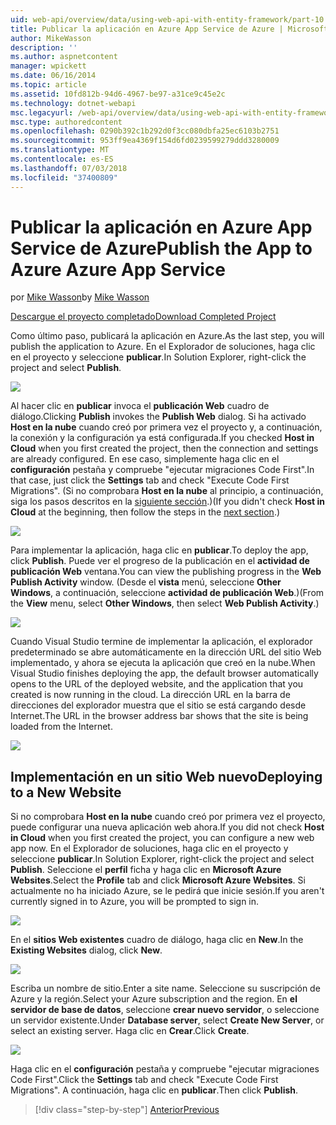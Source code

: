 ```yaml
---
uid: web-api/overview/data/using-web-api-with-entity-framework/part-10
title: Publicar la aplicación en Azure App Service de Azure | Microsoft Docs
author: MikeWasson
description: ''
ms.author: aspnetcontent
manager: wpickett
ms.date: 06/16/2014
ms.topic: article
ms.assetid: 10fd812b-94d6-4967-be97-a31ce9c45e2c
ms.technology: dotnet-webapi
msc.legacyurl: /web-api/overview/data/using-web-api-with-entity-framework/part-10
msc.type: authoredcontent
ms.openlocfilehash: 0290b392c1b292d0f3cc080dbfa25ec6103b2751
ms.sourcegitcommit: 953ff9ea4369f154d6fd0239599279ddd3280009
ms.translationtype: MT
ms.contentlocale: es-ES
ms.lasthandoff: 07/03/2018
ms.locfileid: "37400809"
---
```

<a name="publish-the-app-to-azure-azure-app-service"></a><span data-ttu-id="826ad-102">Publicar la aplicación en Azure App Service de Azure</span><span class="sxs-lookup"><span data-stu-id="826ad-102">Publish the App to Azure Azure App Service</span></span>
====================
<span data-ttu-id="826ad-103">por [Mike Wasson](https://github.com/MikeWasson)</span><span class="sxs-lookup"><span data-stu-id="826ad-103">by [Mike Wasson](https://github.com/MikeWasson)</span></span>

[<span data-ttu-id="826ad-104">Descargue el proyecto completado</span><span class="sxs-lookup"><span data-stu-id="826ad-104">Download Completed Project</span></span>](https://github.com/MikeWasson/BookService)

<span data-ttu-id="826ad-105">Como último paso, publicará la aplicación en Azure.</span><span class="sxs-lookup"><span data-stu-id="826ad-105">As the last step, you will publish the application to Azure.</span></span> <span data-ttu-id="826ad-106">En el Explorador de soluciones, haga clic en el proyecto y seleccione **publicar**.</span><span class="sxs-lookup"><span data-stu-id="826ad-106">In Solution Explorer, right-click the project and select **Publish**.</span></span>

![](part-10/_static/image1.png)

<span data-ttu-id="826ad-107">Al hacer clic en **publicar** invoca el **publicación Web** cuadro de diálogo.</span><span class="sxs-lookup"><span data-stu-id="826ad-107">Clicking **Publish** invokes the **Publish Web** dialog.</span></span> <span data-ttu-id="826ad-108">Si ha activado **Host en la nube** cuando creó por primera vez el proyecto y, a continuación, la conexión y la configuración ya está configurada.</span><span class="sxs-lookup"><span data-stu-id="826ad-108">If you checked **Host in Cloud** when you first created the project, then the connection and settings are already configured.</span></span> <span data-ttu-id="826ad-109">En ese caso, simplemente haga clic en el **configuración** pestaña y compruebe &quot;ejecutar migraciones Code First&quot;.</span><span class="sxs-lookup"><span data-stu-id="826ad-109">In that case, just click the **Settings** tab and check &quot;Execute Code First Migrations&quot;.</span></span> <span data-ttu-id="826ad-110">(Si no comprobara **Host en la nube** al principio, a continuación, siga los pasos descritos en la [siguiente sección](#new-website).)</span><span class="sxs-lookup"><span data-stu-id="826ad-110">(If you didn't check **Host in Cloud** at the beginning, then follow the steps in the [next section](#new-website).)</span></span>

[![](part-10/_static/image3.png)](part-10/_static/image2.png)

<span data-ttu-id="826ad-111">Para implementar la aplicación, haga clic en **publicar**.</span><span class="sxs-lookup"><span data-stu-id="826ad-111">To deploy the app, click **Publish**.</span></span> <span data-ttu-id="826ad-112">Puede ver el progreso de la publicación en el **actividad de publicación Web** ventana.</span><span class="sxs-lookup"><span data-stu-id="826ad-112">You can view the publishing progress in the **Web Publish Activity** window.</span></span> <span data-ttu-id="826ad-113">(Desde el **vista** menú, seleccione **Other Windows**, a continuación, seleccione **actividad de publicación Web**.)</span><span class="sxs-lookup"><span data-stu-id="826ad-113">(From the **View** menu, select **Other Windows**, then select **Web Publish Activity**.)</span></span>

![](part-10/_static/image4.png)

<span data-ttu-id="826ad-114">Cuando Visual Studio termine de implementar la aplicación, el explorador predeterminado se abre automáticamente en la dirección URL del sitio Web implementado, y ahora se ejecuta la aplicación que creó en la nube.</span><span class="sxs-lookup"><span data-stu-id="826ad-114">When Visual Studio finishes deploying the app, the default browser automatically opens to the URL of the deployed website, and the application that you created is now running in the cloud.</span></span> <span data-ttu-id="826ad-115">La dirección URL en la barra de direcciones del explorador muestra que el sitio se está cargando desde Internet.</span><span class="sxs-lookup"><span data-stu-id="826ad-115">The URL in the browser address bar shows that the site is being loaded from the Internet.</span></span>

[![](part-10/_static/image6.png)](part-10/_static/image5.png)

<a id="new-website"></a>
## <a name="deploying-to-a-new-website"></a><span data-ttu-id="826ad-116">Implementación en un sitio Web nuevo</span><span class="sxs-lookup"><span data-stu-id="826ad-116">Deploying to a New Website</span></span>

<span data-ttu-id="826ad-117">Si no comprobara **Host en la nube** cuando creó por primera vez el proyecto, puede configurar una nueva aplicación web ahora.</span><span class="sxs-lookup"><span data-stu-id="826ad-117">If you did not check **Host in Cloud** when you first created the project, you can configure a new web app now.</span></span> <span data-ttu-id="826ad-118">En el Explorador de soluciones, haga clic en el proyecto y seleccione **publicar**.</span><span class="sxs-lookup"><span data-stu-id="826ad-118">In Solution Explorer, right-click the project and select **Publish**.</span></span> <span data-ttu-id="826ad-119">Seleccione el **perfil** ficha y haga clic en **Microsoft Azure Websites**.</span><span class="sxs-lookup"><span data-stu-id="826ad-119">Select the **Profile** tab and click **Microsoft Azure Websites**.</span></span> <span data-ttu-id="826ad-120">Si actualmente no ha iniciado Azure, se le pedirá que inicie sesión.</span><span class="sxs-lookup"><span data-stu-id="826ad-120">If you aren't currently signed in to Azure, you will be prompted to sign in.</span></span>

[![](part-10/_static/image8.png)](part-10/_static/image7.png)

<span data-ttu-id="826ad-121">En el **sitios Web existentes** cuadro de diálogo, haga clic en **New**.</span><span class="sxs-lookup"><span data-stu-id="826ad-121">In the **Existing Websites** dialog, click **New**.</span></span>

![](part-10/_static/image9.png)

<span data-ttu-id="826ad-122">Escriba un nombre de sitio.</span><span class="sxs-lookup"><span data-stu-id="826ad-122">Enter a site name.</span></span> <span data-ttu-id="826ad-123">Seleccione su suscripción de Azure y la región.</span><span class="sxs-lookup"><span data-stu-id="826ad-123">Select your Azure subscription and the region.</span></span> <span data-ttu-id="826ad-124">En **el servidor de base de datos**, seleccione **crear nuevo servidor**, o seleccione un servidor existente.</span><span class="sxs-lookup"><span data-stu-id="826ad-124">Under **Database server**, select **Create New Server**, or select an existing server.</span></span> <span data-ttu-id="826ad-125">Haga clic en **Crear**.</span><span class="sxs-lookup"><span data-stu-id="826ad-125">Click **Create**.</span></span>

[![](part-10/_static/image11.png)](part-10/_static/image10.png)

<span data-ttu-id="826ad-126">Haga clic en el **configuración** pestaña y compruebe &quot;ejecutar migraciones Code First&quot;.</span><span class="sxs-lookup"><span data-stu-id="826ad-126">Click the **Settings** tab and check &quot;Execute Code First Migrations&quot;.</span></span> <span data-ttu-id="826ad-127">A continuación, haga clic en **publicar**.</span><span class="sxs-lookup"><span data-stu-id="826ad-127">Then click **Publish**.</span></span>

> [!div class="step-by-step"]
> [<span data-ttu-id="826ad-128">Anterior</span><span class="sxs-lookup"><span data-stu-id="826ad-128">Previous</span></span>](part-9.md)

